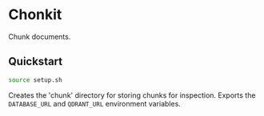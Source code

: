 # Chonkit

Chunk documents.

## Quickstart

```bash
source setup.sh
```

Creates the 'chunk' directory for storing chunks for inspection.
Exports the `DATABASE_URL` and `QDRANT_URL` environment variables.
